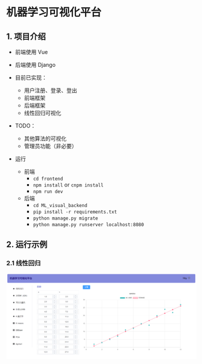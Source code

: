 # 机器学习可视化平台

## 1. 项目介绍

* 前端使用 Vue
* 后端使用 Django

* 目前已实现：
    * 用户注册、登录、登出
    * 前端框架
    * 后端框架
    * 线性回归可视化

* TODO：
    * 其他算法的可视化
    * 管理员功能（非必要）

* 运行
    * 前端
        * `cd frontend`
        * `npm install` or `cnpm install`
        * `npm run dev`
    * 后端
        * `cd ML_visual_backend`
        * `pip install -r requirements.txt`
        * `python manage.py migrate`
        * `python manage.py runserver localhost:8080`

## 2. 运行示例

### 2.1 线性回归
![linear_regression.png](image/linear_regression.png)
